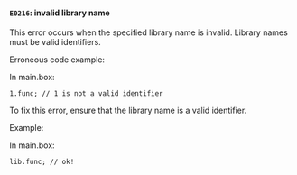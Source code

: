 #### `E0216`: invalid library name

This error occurs when the specified library name is invalid. Library names must be valid identifiers.

Erroneous code example:

In main.box:

``` 
1.func; // 1 is not a valid identifier
```

To fix this error, ensure that the library name is a valid identifier.

Example:

In main.box:

``` 
lib.func; // ok!
```
